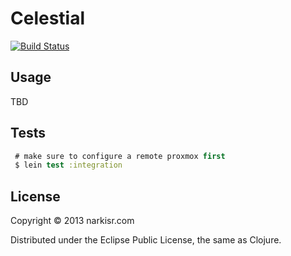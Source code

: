 # Celestial


[![Build Status](https://travis-ci.org/narkisr/celestial.png)](https://travis-ci.org/narkisr/celestial)

## Usage

TBD
 
## Tests

```clojure
 # make sure to configure a remote proxmox first
 $ lein test :integration 
```
## License

Copyright © 2013 narkisr.com

Distributed under the Eclipse Public License, the same as Clojure.
